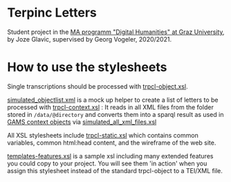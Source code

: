 Terpinc Letters
===============

Student project in the [MA programm "Digital Humanities" at Graz University](https://informationsmodellierung.uni-graz.at/de/studieren/masterstudium-digitale-geisteswissenschaften), by Joze Glavic, supervised by Georg Vogeler, 2020/2021.

# How to use the stylesheets

Single transcriptions should be processed with [trpcl-object.xsl](https://github.com/GVogeler/TerpincLetters/blob/main/trpcl-object.xsl).

[simulated_objectlist.xml](https://github.com/GVogeler/TerpincLetters/blob/main/simulated_objectlist.xml) is a mock up helper to create a list of letters to be processed with [trpcl-context.xsl](https://github.com/GVogeler/TerpincLetters/blob/main/trpcl-context.xsl) : It reads in all XML files from the folder stored in `/data/@directory` and converts them into a sparql result as used in [GAMS context objects](http://gams.uni-graz.at/o:gams.doku#cmcontext) via [simulated_all_xml_files.xsl](https://github.com/GVogeler/TerpincLetters/blob/main/simulated_all_xml_files.xsl)

All XSL stylesheets include [trpcl-static.xsl](https://github.com/GVogeler/TerpincLetters/blob/main/trpcl-static.xsl) which contains common variables, common html:head content, and the wireframe of the web site.

[templates-features.xsl](https://github.com/GVogeler/TerpincLetters/blob/main/templates-features.xsl) is a sample xsl including many extended features you could copy to your project. You will see them 'in action' when you assign this stylesheet instead of the standard trpcl-object to a TEI/XML file.
